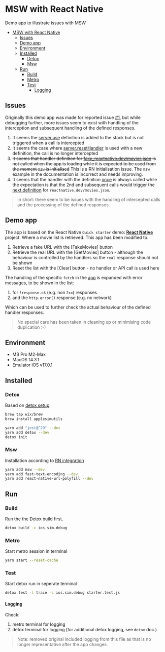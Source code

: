 # MSW with React Native

Demo app to illustrate issues with MSW

- [MSW with React Native](#msw-with-react-native)
  - [Issues](#issues)
  - [Demo app](#demo-app)
  - [Environment](#environment)
  - [Installed](#installed)
    - [Detox](#detox)
    - [Msw](#msw)
  - [Run](#run)
    - [Build](#build)
    - [Metro](#metro)
    - [Test](#test)
      - [Logging](#logging)

## Issues

Originally this demo app was made for reported issue [#1](https://github.com/mswjs/msw/issues/2042), but while debugging further, more issues seem to exist with handling of the interception and subsequent handling of the defined responses.

1. It seems the [server.use](./e2e/starter.test.js#68) definition is added to the stack but is not triggered when a call is intercepted
2. It seems the case where [server.resetHandler](./e2e/starter.test.js#66) is used with a new definition, the call is no longer intercepted
3. ~~It seems that handler definition for [fake_reactnative.dev/movies.json](/e2e/mocks/handlers.js#35) is not called when the app is loading while it is expected to be used from the moment `msw` is initialised~~ This is a RN initialisation issue. The `msw` example in the documentation is incorrect and needs improving.
4. It seems that the handler with the definition [once](/e2e/mocks/handlers.js#9) is always called while the expectation is that the 2nd and subsequent calls would trigger the [next definition](/e2e/mocks/handlers.js#17) for `reactnative.dev/movies.json`.

> In short: there seem to be issues with the handling of intercepted calls and the processing of the defined responses.

## Demo app

The app is based on the React Native `Quick starter` demo: [**React Native**](https://reactnative.dev) project. Where a movie list is retrieved. This app has been modified to:

1. Retrieve a fake URL with the [FakeMovies] button
2. Retrieve the real URL with the [GetMovies] button - although the behaviour is controlled by the handlers so the `real` response should not be shown
3. Reset the list with the [Clear] button - no handler or API call is used here

The handling of the specific `fetch` in the [app](./App.tsx) is expanded with error messages, to be shown in the list:

1. for `!response.ok` (e.g. non `2xx`) responses
2. and the `http.error()` response (e.g. no network)

Which can be used to further check the actual behaviour of the defined handler responses.

> No special care has been taken in cleaning up or minimising code duplication :-)


## Environment


- MB Pro M2-Max
- MacOS 14.3.1
- Emulator iOS v17.0.1

## Installed

### Detox

Based on [detox setup](https://wix.github.io/Detox/docs/introduction/environment-setup/)

```bash
brew tap wix/brew
brew install applesimutils

yarn add "jest@^29" --dev
yarn add detox --dev
detox init
```

### Msw

Installation according to [RN integration](https://mswjs.io/docs/integrations/react-native)

```bash
yarn add msw --dev
yarn add fast-text-encoding --dev  
yarn add react-native-url-polyfill --dev
```

## Run

### Build

Run the the Detox build first.

```bash
detox build -c ios.sim.debug
```

### Metro

Start metro session in terminal

```bash
yarn start --reset-cache
```

### Test

Start detox run in seperate terminal

```bash
detox test -l trace -c ios.sim.debug starter.test.js 
```

#### Logging

Check:

1. metro terminal for logging
2. detox terminal for logging (for additional detox logging, see `detox` doc.)

> Note: removed original included logging from this file as that is no longer representative after the app changes.

